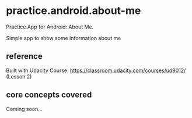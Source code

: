 # practice.android.about-me

Practice App for Android: About Me. 

Simple app to show some information about me

## reference

Built with Udacity Course: https://classroom.udacity.com/courses/ud9012/ (Lesson 2)

## core concepts covered

Coming soon...
